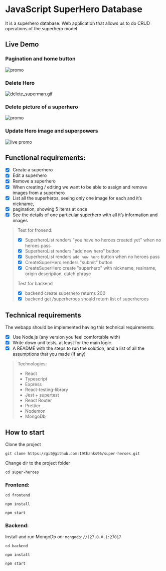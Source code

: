# JavaScript SuperHero Database
It is a superhero database. Web application that allows us to
do CRUD operations of the superhero model

## Live Demo

### Pagination and home button
![promo](./frontend/src/gifs/paginationreturnHome.gif)

### Delete Hero
![delete_superman.gif](./frontend/src/gifs/delete_superman.gif)

### Delete picture of a superhero
![promo](./frontend/src/gifs/delete_useless.img.gif)

### Update Hero image and superpowers
![live promo](./frontend/src/gifs/add_img%2BchangeInput.gif)

## Functional requirements:

- [x] Create a superhero
- [x] Edit a superhero
- [x] Remove a superhero
- [x] When creating / editing we want to be able to assign and remove images from
a superhero
- [x] List all the superheros, seeing only one image for each and it’s nickname,
- [x] pagination, showing 5 items at once
- [x] See the details of one particular superhero with all it’s information and images
> Test for fronend: 
> - [x] SuperheroList renders  "you have no heroes created yet" when no heroes pass
> - [x] SuperheroList renders  "add new hero" button
> - [x] SuperheroList renders `add new hero` button when no heroes pass
> - [x] CreateSuperHero renders  "submit" button
> - [x] CreateSuperHero create "superhero" with nickname, realname, origin description, catch phrase
>
> Test for backend
> - [x] backend create superhero returns 200
> - [x] backend get /superheroes should return list of superheroes
## Technical requirements
The webapp should be implemented having this technical requirements:
- [x] Use Node.js (any version you feel comfortable with)
- [x] Write down unit tests, at least for the main logic.
- [x] A README with the steps to run the solution, and a list of all the assumptions that
you made (if any)
> Technologies:
> - React
> - Typescript
> - Express
> - React-testing-library
> - Jest + supertest
> - React Router
> - Prettier
> - Nodemon
> - MongoDb



## How to start

Clone the project
```
git clone https://git@github.com:19thanks96/super-heroes.git
```

Change dir to the project folder
```
cd super-heroes
```

### Frontend:
```
cd frontend

npm install

npm start
```
### Backend:
Install and run MongoDb on: `mongodb://127.0.0.1:27017`
```
cd backend

npm install

npm start
```
